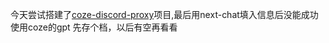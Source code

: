 今天尝试搭建了[coze-discord-proxy](https://github.com/deanxv/coze-discord-proxy)项目,最后用next-chat填入信息后没能成功使用coze的gpt
先存个档，以后有空再看看